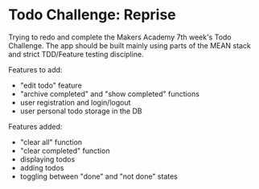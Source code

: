 # Todo Challenge: Reprise

Trying to redo and complete the Makers Academy 7th week's Todo Challenge.
The app should be built mainly using parts of the MEAN stack and strict TDD/Feature testing discipline.

Features to add:

- "edit todo" feature
- "archive completed" and "show completed" functions
- user registration and login/logout 
- user personal todo storage in the DB

Features added:

- "clear all" function
- "clear completed" function
- displaying todos
- adding todos
- toggling between "done" and "not done" states
